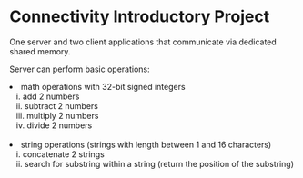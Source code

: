 # Connectivity Introductory Project

One server and two client applications that communicate via dedicated shared memory.

Server can perform basic operations:
<li>math operations with 32-bit signed integers<br>
  &nbsp; &nbsp;i.	add 2 numbers<br>
  &nbsp; &nbsp;ii.	subtract 2 numbers<br>
  &nbsp; &nbsp;iii.	multiply 2 numbers<br>
  &nbsp; &nbsp;iv.	divide 2 numbers<br><br>
<li>	string operations (strings with length between 1 and 16 characters)<br>
   &nbsp; &nbsp;i.	concatenate 2 strings<br>
   &nbsp; &nbsp;ii.	search for substring within a string (return the position of the substring)<br>

